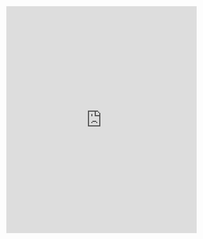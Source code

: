 <iframe src="https://slides.com/zakilim/ellipse-2f6629/embed" width="100%" height="600" title="COAT2022_L4" scrolling="no" frameborder="0" webkitallowfullscreen mozallowfullscreen allowfullscreen></iframe>